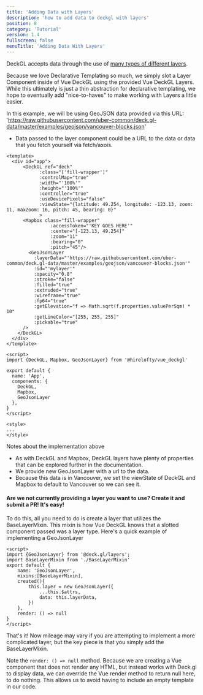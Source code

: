 ```yaml
---
title: 'Adding Data with Layers'
description: 'how to add data to deckgl with layers'
position: 8
category: 'Tutorial'
version: 1.4
fullscreen: false
menuTitle: 'Adding Data With Layers'
---
```


DeckGL accepts data through the use of [many types of different layers](https://deck.gl/docs/api-reference/layers). 

Because we love Declarative Templating so much, we simply slot a Layer Component inside of Vue DeckGL using the provided Vue DeckGL Layers. While this ultimately is just a thin abstraction for declarative templating, we hope to eventually add "nice-to-haves" to make working with Layers a little easier.
 

In this example, we will be using GeoJSON data provided via this URL: 'https://raw.githubusercontent.com/uber-common/deck.gl-data/master/examples/geojson/vancouver-blocks.json'
  - Data passed to the layer component could be a URL to the data or data that you fetch yourself via fetch/axois.

```
<template>
  <div id="app">
      <DeckGL ref="deck"
            :class="['fill-wrapper']"
            :controlMap="true"
            :width="'100%'"
            :height="'100%'"
            :controller="true"
            :useDevicePixels="false"
            :viewState="{latitude: 49.254, longitude: -123.13, zoom: 11, maxZoom: 16, pitch: 45, bearing: 0}"
            >
      <Mapbox class="fill-wrapper" 
                :accessToken="'KEY GOES HERE'"                 
                :center="[-123.13, 49.254]"
                :zoom="11"
                :bearing="0"
                :pitch="45"/>
        <GeoJsonLayer 
          :layerData="'https://raw.githubusercontent.com/uber-common/deck.gl-data/master/examples/geojson/vancouver-blocks.json'"             
          :id="'mylayer'"
          :opacity="0.8"
          :stroke="false"
          :filled="true"
          :extruded="true"
          :wireframe="true"
          :fp64="true"
          :getElevation="f => Math.sqrt(f.properties.valuePerSqm) * 10"
          :getLineColor="[255, 255, 255]"
          :pickable="true"
      />
    </DeckGL>
  </div>
</template>

<script>
import {DeckGL, Mapbox, GeoJsonLayer} from '@hirelofty/vue_deckgl'

export default {
  name: 'App',
  components: {
    DeckGL,
    Mapbox,
    GeoJsonLayer
  }, 
}
</script>

<style>
...
</style>
```

Notes about the implementation above
- As with DeckGL and Mapbox, DeckGL layers have plenty of properties that can be explored further in the documentation.
- We provide new GeoJsonLayer with a url to the data.
- Because this data is in Vancouver, we set the viewState of DeckGL and Mapbox to default to Vancouver so we can see it.

#### Are we not currently providing a layer you want to use? Create it and submit a PR! It's easy!

To do this, all you need to do is create a layer that utilizes the BaseLayerMixin. This mixin is how Vue DeckGL knows that a slotted component passed was a layer type. Here's a quick example of implementing a GeoJsonLayer

```
<script>
import {GeoJsonLayer} from '@deck.gl/layers';
import BaseLayerMixin from './BaseLayerMixin'
export default {
    name: 'GeoJsonLayer',
    mixins:[BaseLayerMixin],
    created(){
        this.layer = new GeoJsonLayer({
            ...this.$attrs,
            data: this.layerData,
        })
    },
    render: () => null
}
</script>
```
That's it! Now mileage may vary if you are attempting to implement a more complicated layer, but the key piece is that you simply add the BaseLayerMixin. 

Note the `render: () => null` method. Because we are creating a Vue component that does not render any HTML, but instead works with Deck.gl to display data, we can override the Vue render method to return null here, to do nothing. This allows us to avoid having to include an empty template in our code.